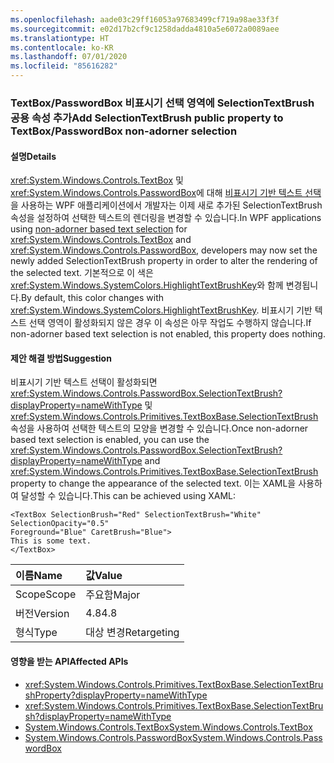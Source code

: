 ```yaml
---
ms.openlocfilehash: aade03c29ff16053a97683499cf719a98ae33f3f
ms.sourcegitcommit: e02d17b2cf9c1258dadda4810a5e6072a0089aee
ms.translationtype: HT
ms.contentlocale: ko-KR
ms.lasthandoff: 07/01/2020
ms.locfileid: "85616282"
---
```

### <a name="add-selectiontextbrush-public-property-to-textboxpasswordbox-non-adorner-selection"></a><span data-ttu-id="448a0-101">TextBox/PasswordBox 비표시기 선택 영역에 SelectionTextBrush 공용 속성 추가</span><span class="sxs-lookup"><span data-stu-id="448a0-101">Add SelectionTextBrush public property to TextBox/PasswordBox non-adorner selection</span></span>

#### <a name="details"></a><span data-ttu-id="448a0-102">설명</span><span class="sxs-lookup"><span data-stu-id="448a0-102">Details</span></span>

<span data-ttu-id="448a0-103"><xref:System.Windows.Controls.TextBox> 및 <xref:System.Windows.Controls.PasswordBox>에 대해 [비표시기 기반 텍스트 선택](https://github.com/Microsoft/dotnet/blob/master/Documentation/compatibility/wpf-TextBox-PasswordBox-text-selection-does-not-follow-system-colors.md)을 사용하는 WPF 애플리케이션에서 개발자는 이제 새로 추가된 SelectionTextBrush 속성을 설정하여 선택한 텍스트의 렌더링을 변경할 수 있습니다.</span><span class="sxs-lookup"><span data-stu-id="448a0-103">In WPF applications using [non-adorner based text selection](https://github.com/Microsoft/dotnet/blob/master/Documentation/compatibility/wpf-TextBox-PasswordBox-text-selection-does-not-follow-system-colors.md) for <xref:System.Windows.Controls.TextBox> and <xref:System.Windows.Controls.PasswordBox>, developers may now set the newly added SelectionTextBrush property in order to alter the rendering of the selected text.</span></span>  <span data-ttu-id="448a0-104">기본적으로 이 색은 <xref:System.Windows.SystemColors.HighlightTextBrushKey>와 함께 변경됩니다.</span><span class="sxs-lookup"><span data-stu-id="448a0-104">By default, this color changes with <xref:System.Windows.SystemColors.HighlightTextBrushKey>.</span></span>  <span data-ttu-id="448a0-105">비표시기 기반 텍스트 선택 영역이 활성화되지 않은 경우 이 속성은 아무 작업도 수행하지 않습니다.</span><span class="sxs-lookup"><span data-stu-id="448a0-105">If non-adorner based text selection is not enabled, this property does nothing.</span></span>

#### <a name="suggestion"></a><span data-ttu-id="448a0-106">제안 해결 방법</span><span class="sxs-lookup"><span data-stu-id="448a0-106">Suggestion</span></span>

<span data-ttu-id="448a0-107">비표시기 기반 텍스트 선택이 활성화되면 <xref:System.Windows.Controls.PasswordBox.SelectionTextBrush?displayProperty=nameWithType> 및 <xref:System.Windows.Controls.Primitives.TextBoxBase.SelectionTextBrush> 속성을 사용하여 선택한 텍스트의 모양을 변경할 수 있습니다.</span><span class="sxs-lookup"><span data-stu-id="448a0-107">Once non-adorner based text selection is enabled, you can use the <xref:System.Windows.Controls.PasswordBox.SelectionTextBrush?displayProperty=nameWithType> and <xref:System.Windows.Controls.Primitives.TextBoxBase.SelectionTextBrush> property to change the appearance of the selected text.</span></span> <span data-ttu-id="448a0-108">이는 XAML을 사용하여 달성할 수 있습니다.</span><span class="sxs-lookup"><span data-stu-id="448a0-108">This can be achieved using XAML:</span></span>

<pre><code class="lang-xaml">&lt;TextBox SelectionBrush=&quot;Red&quot; SelectionTextBrush=&quot;White&quot;  SelectionOpacity=&quot;0.5&quot;&#13;&#10;Foreground=&quot;Blue&quot; CaretBrush=&quot;Blue&quot;&gt;&#13;&#10;This is some text.&#13;&#10;&lt;/TextBox&gt;&#13;&#10;</code></pre>

| <span data-ttu-id="448a0-109">이름</span><span class="sxs-lookup"><span data-stu-id="448a0-109">Name</span></span>    | <span data-ttu-id="448a0-110">값</span><span class="sxs-lookup"><span data-stu-id="448a0-110">Value</span></span>       |
|:--------|:------------|
| <span data-ttu-id="448a0-111">Scope</span><span class="sxs-lookup"><span data-stu-id="448a0-111">Scope</span></span>   | <span data-ttu-id="448a0-112">주요함</span><span class="sxs-lookup"><span data-stu-id="448a0-112">Major</span></span>       |
| <span data-ttu-id="448a0-113">버전</span><span class="sxs-lookup"><span data-stu-id="448a0-113">Version</span></span> | <span data-ttu-id="448a0-114">4.8</span><span class="sxs-lookup"><span data-stu-id="448a0-114">4.8</span></span>         |
| <span data-ttu-id="448a0-115">형식</span><span class="sxs-lookup"><span data-stu-id="448a0-115">Type</span></span>    | <span data-ttu-id="448a0-116">대상 변경</span><span class="sxs-lookup"><span data-stu-id="448a0-116">Retargeting</span></span> |

#### <a name="affected-apis"></a><span data-ttu-id="448a0-117">영향을 받는 API</span><span class="sxs-lookup"><span data-stu-id="448a0-117">Affected APIs</span></span>

- <xref:System.Windows.Controls.Primitives.TextBoxBase.SelectionTextBrushProperty?displayProperty=nameWithType>
- <xref:System.Windows.Controls.Primitives.TextBoxBase.SelectionTextBrush?displayProperty=nameWithType>
- [<span data-ttu-id="448a0-118">System.Windows.Controls.TextBox</span><span class="sxs-lookup"><span data-stu-id="448a0-118">System.Windows.Controls.TextBox</span></span>](xref:System.Windows.Controls.TextBox)
- [<span data-ttu-id="448a0-119">System.Windows.Controls.PasswordBox</span><span class="sxs-lookup"><span data-stu-id="448a0-119">System.Windows.Controls.PasswordBox</span></span>](xref:System.Windows.Controls.PasswordBox)

